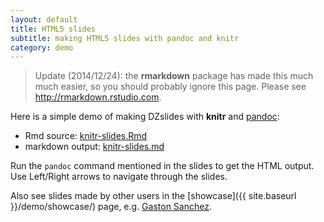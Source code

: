 ```yaml
---
layout: default
title: HTML5 slides
subtitle: making HTML5 slides with pandoc and knitr
category: demo
---
```


> Update (2014/12/24): the **rmarkdown** package has made this much much easier,
so you should probably ignore this page. Please see
<http://rmarkdown.rstudio.com>.

Here is a simple demo of making DZslides with **knitr** and [pandoc](http://johnmacfarlane.net/pandoc/):

- Rmd source: [knitr-slides.Rmd](https://github.com/yihui/knitr-examples/blob/master/009-slides.Rmd)
- markdown output: [knitr-slides.md](https://github.com/yihui/knitr-examples/blob/master/009-slides.md)

Run the `pandoc` command mentioned in the slides to get the HTML output. Use
Left/Right arrows to navigate through the slides.

Also see slides made by other users in the [showcase]({{ site.baseurl }}/demo/showcase/) page, e.g. [Gaston Sanchez](http://gastonsanchez.wordpress.com/2012/11/19/creating-html5-slides-with-rstudio-knitr-and-pandoc/).
